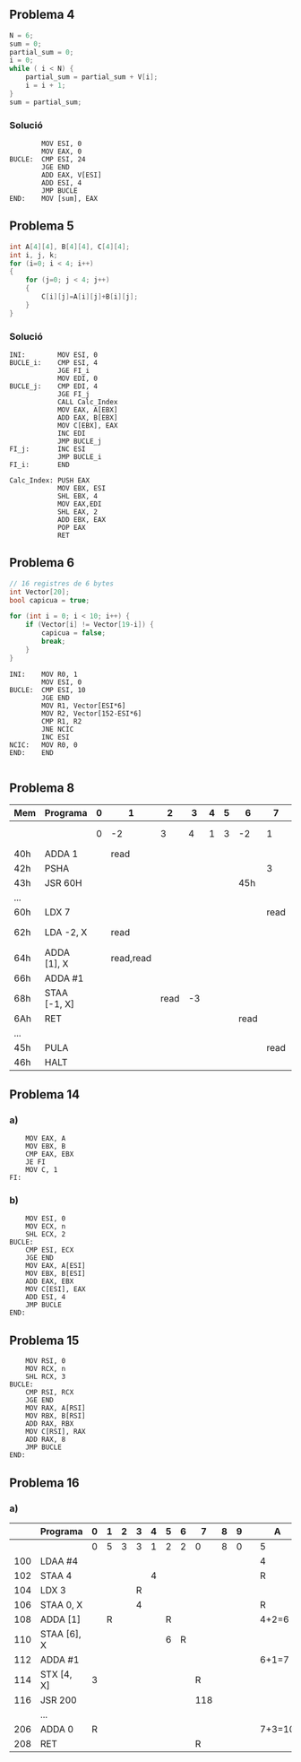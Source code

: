 ## Problema 4

```C
N = 6;
sum = 0;
partial_sum = 0;
i = 0;
while ( i < N) {
    partial_sum = partial_sum + V[i];
    i = i + 1;
}
sum = partial_sum;
```
### Solució

``` assembly
		MOV ESI, 0
		MOV EAX, 0
BUCLE:	CMP ESI, 24
		JGE END
		ADD EAX, V[ESI]
		ADD ESI, 4
		JMP BUCLE
END:	MOV [sum], EAX	
```

## Problema 5

```c
int A[4][4], B[4][4], C[4][4];
int i, j, k;
for (i=0; i < 4; i++)
{
    for (j=0; j < 4; j++)
    {
    	C[i][j]=A[i][j]+B[i][j];
    }
} 
```

### Solució

```assembly
INI: 		MOV ESI, 0
BUCLE_i: 	CMP ESI, 4
 			JGE FI_i
 			MOV EDI, 0
BUCLE_j: 	CMP EDI, 4
 			JGE FI_j
			CALL Calc_Index
 			MOV EAX, A[EBX]
 			ADD EAX, B[EBX]
 			MOV C[EBX], EAX
			INC EDI
			JMP BUCLE_j
FI_j: 		INC ESI
 			JMP BUCLE_i
FI_i: 		END

Calc_Index:	PUSH EAX
 			MOV EBX, ESI
 			SHL EBX, 4
 			MOV EAX,EDI
 			SHL EAX, 2
 			ADD EBX, EAX
 			POP EAX
 			RET
```

## Problema 6

```c
// 16 registres de 6 bytes
int Vector[20];
bool capicua = true;

for (int i = 0; i < 10; i++) {
    if (Vector[i] != Vector[19-i]) {
        capicua = false;
        break;
    }
}
```

``` assembly
INI:	MOV R0, 1	
		MOV ESI, 0
BUCLE:	CMP ESI, 10
		JGE END
		MOV R1, Vector[ESI*6]
		MOV R2, Vector[152-ESI*6]
		CMP R1, R2
		JNE NCIC
		INC ESI
NCIC:	MOV R0, 0
END:	END
		
```

## Problema 8

| Mem  | Programa     | 0    | 1         | 2    | 3    | 4    | 5    | 6    | 7    | 8    | 9    | A    | X        | PC   | SP   | DIR  |
| ---- | ------------ | ---- | --------- | ---- | ---- | ---- | ---- | ---- | ---- | ---- | ---- | ---- | -------- | ---- | ---- | ---- |
|      |              | 0    | -2        | 3    | 4    | 1    | 3    | -2   | 1    | 8    | 0    | 5    | 0        | 40h  | 08   | ---  |
| 40h  | ADDA 1       |      | read      |      |      |      |      |      |      |      |      | 3    |          | 42h  |      | 1    |
| 42h  | PSHA         |      |           |      |      |      |      |      | 3    |      |      | read |          | 43h  | 07   | 7    |
| 43h  | JSR 60H      |      |           |      |      |      |      | 45h  |      |      |      |      |          | 60h  | 06   | 6    |
| ...  |              |      |           |      |      |      |      |      |      |      |      |      |          |      |      |      |
| 60h  | LDX 7        |      |           |      |      |      |      |      | read |      |      |      | 3        | 62h  |      | 7    |
| 62h  | LDA -2, X    |      | read      |      |      |      |      |      |      |      |      | -2   | read-2=1 | 64h  |      | 1    |
| 64h  | ADDA [1], X  |      | read,read |      |      |      |      |      |      |      |      | -4   | read-2=1 | 66h  |      | 1    |
| 66h  | ADDA #1      |      |           |      |      |      |      |      |      |      |      | -3   |          | 68h  |      | -    |
| 68h  | STAA [-1, X] |      |           | read | -3   |      |      |      |      |      |      |      | read-1=2 | 6Ah  |      | 3    |
| 6Ah  | RET          |      |           |      |      |      |      | read |      |      |      |      |          | 45h  | 07   | 6    |
| ...  |              |      |           |      |      |      |      |      |      |      |      |      |          |      |      |      |
| 45h  | PULA         |      |           |      |      |      |      |      | read |      |      | 3    |          |      | 08   | 7    |
| 46h  | HALT         |      |           |      |      |      |      |      |      |      |      |      |          |      |      |      |

## Problema 14

### a)

``` assembly
	MOV EAX, A
	MOV EBX, B
	CMP EAX, EBX
	JE FI
	MOV C, 1
FI:
```

### b)

``` assembly
	MOV ESI, 0
	MOV ECX, n
	SHL ECX, 2
BUCLE:
	CMP ESI, ECX
	JGE END
	MOV EAX, A[ESI]
	MOV EBX, B[ESI]
	ADD EAX, EBX
	MOV C[ESI], EAX
	ADD ESI, 4
    JMP BUCLE
END:
```

## Problema 15

``` assembly
	MOV RSI, 0
	MOV RCX, n
	SHL RCX, 3
BUCLE:
	CMP RSI, RCX
	JGE END
	MOV RAX, A[RSI]
	MOV RBX, B[RSI]
	ADD RAX, RBX
	MOV C[RSI], RAX
	ADD RAX, 8
	JMP BUCLE
END:
```

## Problema 16

### a)

|      | Programa    | 0    | 1    | 2    | 3    | 4    | 5    | 6    | 7    | 8    | 9    |      | A      | X    | SP   | PC   |
| ---- | ----------- | ---- | ---- | ---- | ---- | ---- | ---- | ---- | ---- | ---- | ---- | ---- | ------ | ---- | ---- | ---- |
|      |             | 0    | 5    | 3    | 3    | 1    | 2    | 2    | 0    | 8    | 0    |      | 5      | 0    | 8    | 100  |
| 100  | LDAA #4     |      |      |      |      |      |      |      |      |      |      |      | 4      |      |      | 102  |
| 102  | STAA 4      |      |      |      |      | 4    |      |      |      |      |      |      | R      |      |      | 104  |
| 104  | LDX 3       |      |      |      | R    |      |      |      |      |      |      |      |        | 3    |      | 106  |
| 106  | STAA 0, X   |      |      |      | 4    |      |      |      |      |      |      |      | R      |      |      | 108  |
| 108  | ADDA [1]    |      | R    |      |      |      | R    |      |      |      |      |      | 4+2=6  |      |      | 110  |
| 110  | STAA [6], X |      |      |      |      |      | 6    | R    |      |      |      |      |        |      |      | 112  |
| 112  | ADDA #1     |      |      |      |      |      |      |      |      |      |      |      | 6+1=7  |      |      | 114  |
| 114  | STX [4, X]  | 3    |      |      |      |      |      |      | R    |      |      |      |        | R    |      | 116  |
| 116  | JSR 200     |      |      |      |      |      |      |      | 118  |      |      |      |        |      | 7    | 200  |
|      | ...         |      |      |      |      |      |      |      |      |      |      |      |        |      |      |      |
| 206  | ADDA 0      | R    |      |      |      |      |      |      |      |      |      |      | 7+3=10 |      |      | 208  |
| 208  | RET         |      |      |      |      |      |      |      | R    |      |      |      |        |      | 8    | 118  |

